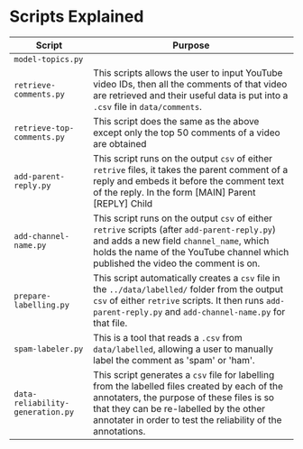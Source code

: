# Scripts Explained

| Script | Purpose |
| ------ | ------- |
| `model-topics.py` | |
| `retrieve-comments.py` | This scripts allows the user to input YouTube video IDs, then all the comments of that video are retrieved and their useful data is put into a `.csv` file in `data/comments`. |
| `retrieve-top-comments.py` | This script does the same as the above except only the top 50 comments of a video are obtained |
| `add-parent-reply.py` | This script runs on the output `csv` of either `retrive` files, it takes the parent comment of a reply and embeds it before the comment text of the reply. In the form [MAIN] Parent [REPLY] Child |
| `add-channel-name.py` | This script runs on the output `csv` of either `retrive` scripts (after `add-parent-reply.py`) and adds a new field `channel_name`, which holds the name of the YouTube channel which published the video the comment is on. |
| `prepare-labelling.py` | This script automatically creates a `csv` file in the `../data/labelled/` folder from the output `csv` of either `retrive` scripts. It then runs `add-parent-reply.py` and `add-channel-name.py` for that file. |
| `spam-labeler.py` | This is a tool that reads a `.csv` from `data/labelled`, allowing a user to manually label the comment as 'spam' or 'ham'. |
| `data-reliability-generation.py` | This script generates a `csv` file for labelling from the labelled files created by each of the annotaters, the purpose of these files is so that they can be re-labelled by the other annotater in order to test the reliability of the annotations.|